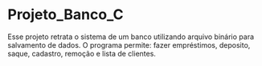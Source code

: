 # Projeto_Banco_C
Esse projeto retrata o sistema de um banco utilizando arquivo binário para salvamento de dados. O programa permite: fazer empréstimos, deposito, saque, cadastro, remoção e lista de clientes.
